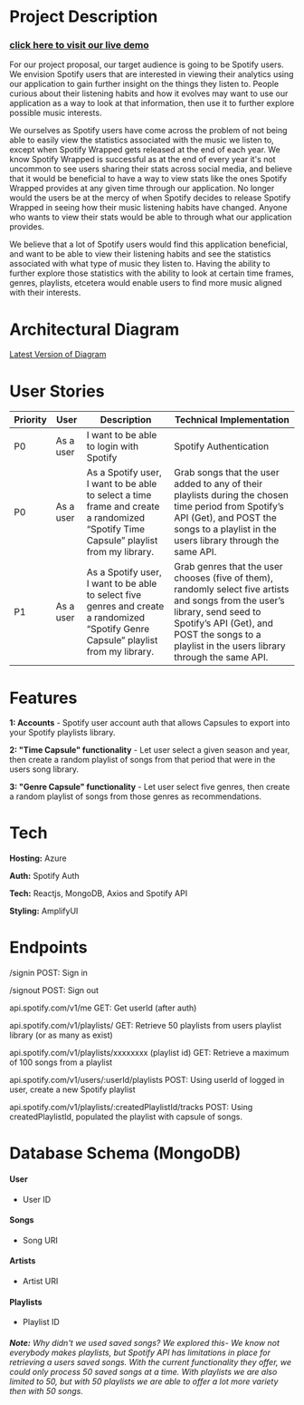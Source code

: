# Project Description 
### [click here to visit our live demo](https://spotify-recap.parsak.me/)

For our project proposal, our target audience is going to be Spotify users. We envision Spotify users that are interested in viewing their analytics using our application to gain further insight on the things they listen to. People curious about their listening habits and how it evolves may want to use our application as a way to look at that information, then use it to further explore possible music interests. 

We ourselves as Spotify users have come across the problem of not being able to easily view the statistics associated with the music we listen to, except when Spotify Wrapped gets released at the end of each year. We know Spotify Wrapped is successful as at the end of every year it's not uncommon to see users sharing their stats across social media, and believe that it would be beneficial to have a way to view stats like the ones Spotify Wrapped provides at any given time through our application. No longer would the users be at the mercy of when Spotify decides to release Spotify Wrapped in seeing how their music listening habits have changed. Anyone who wants to view their stats would be able to through what our application provides.

We believe that a lot of Spotify users would find this application beneficial, and want to be able to view their listening habits and see the 
statistics associated with what type of music they listen to. Having the ability to further explore those statistics with the ability to look at certain time frames, genres, playlists, etcetera would enable users to find more music aligned with their interests.

# Architectural Diagram
[Latest Version of Diagram](https://drive.google.com/file/d/1w2agbpS1FLcfwB96QfJlsfnvM6AnF0ey/view)

# User Stories

|Priority|User|Description|Technical Implementation| 
|--------|----|-----------|------------------------|
|P0|As a user|I want to be able to login with Spotify|Spotify Authentication| 
|P0|As a user|As a Spotify user, I want to be able to select a time frame and create a randomized “Spotify Time Capsule” playlist from my library.|Grab songs that the user added to any of their playlists during the chosen time period from Spotify’s API (Get), and POST the songs to a playlist in the users library through the same API.
|P1|As a user|As a Spotify user, I want to be able to select five genres and create a randomized “Spotify Genre Capsule” playlist from my library.|Grab genres that the user chooses (five of them), randomly select five artists and songs from the user’s library, send seed to Spotify’s API (Get), and POST the songs to a playlist in the users library through the same API.

# Features

**1: Accounts** - Spotify user account auth that allows Capsules to export into your Spotify playlists library.

**2: "Time Capsule" functionality** - Let user select a given season and year, then create a random playlist of songs from that period that were in the users song library.

**3: "Genre Capsule" functionality** - Let user select five genres, then create a random playlist of songs from those genres as recommendations.

# Tech

**Hosting:** Azure

**Auth:** Spotify Auth 

**Tech:** Reactjs, MongoDB, Axios and Spotify API

**Styling:** AmplifyUI


# Endpoints

/signin
POST: Sign in

/signout
POST: Sign out

api.spotify.com/v1/me
GET: Get userId (after auth)

api.spotify.com/v1/playlists/
GET: Retrieve 50 playlists from users playlist library (or as many as exist) 

api.spotify.com/v1/playlists/xxxxxxxx (playlist id)
GET: Retrieve a maximum of 100 songs from a playlist

api.spotify.com/v1/users/:userId/playlists
POST: Using userId of logged in user, create a new Spotify playlist

api.spotify.com/v1/playlists/:createdPlaylistId/tracks
POST: Using createdPlaylistId, populated the playlist with capsule of songs.

# Database Schema (MongoDB)

#### User
- User ID

#### Songs
- Song URI

#### Artists
- Artist URI

#### Playlists
- Playlist ID

###### **Note:** Why didn't we used saved songs? We explored this- We know not everybody makes playlists, but Spotify API has limitations in place for retrieving a users saved songs. With the current functionality they offer, we could only process 50 saved songs at a time. With playlists we are also limited to 50, but with 50 playlists we are able to offer a lot more variety then with 50 songs.
